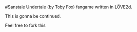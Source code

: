 #Sanstale
Undertale (by Toby Fox) fangame written in LÖVE2d.

This is gonna be continued.

Feel free to fork this
